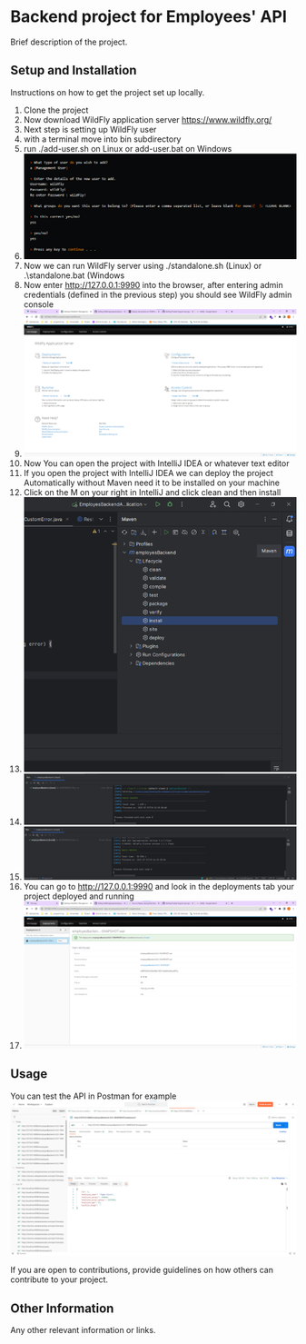 # Backend project for Employees' API

Brief description of the project.

## Setup and Installation

Instructions on how to get the project set up locally.

1. Clone the project
2. Now download WildFly application server https://www.wildfly.org/ 
3. Next step is setting up WildFly user
4. with a terminal move into bin subdirectory
5. run ./add-user.sh on Linux or add-user.bat on Windows
6. ![Alt Text](src/main/resources/images/seetingUpWildfly.png)
7. Now we can run WildFly server using ./standalone.sh (Linux) or .\standalone.bat (Windows
8. Now enter http://127.0.0.1:9990 into the browser, after entering admin credentials (defined in the previous step) you should see WildFly admin console
9. ![Alt Text](src/main/resources/images/adminConsole.png)
10. Now You can open the project with IntelliJ IDEA or whatever text editor
11. If you open the project with IntelliJ IDEA we can deploy the project Automatically without Maven need it to be installed on your machine
12. Click on the M on your right in IntelliJ and click clean and then install
13. ![Alt Text](src/main/resources/images/mavenDeploy.png)
14. ![Alt Text](src/main/resources/images/cleanDeploy.png)
15. ![Alt Text](src/main/resources/images/installDeploy.png)
16. You can go to  http://127.0.0.1:9990 and look in the deployments tab your project deployed and running
17. ![Alt Text](src/main/resources/images/appDeployed.png)
## Usage

You can test the API in Postman for example
![Alt Text](src/main/resources/images/apiTest.png)

If you are open to contributions, provide guidelines on how others can contribute to your project.

## Other Information

Any other relevant information or links.
